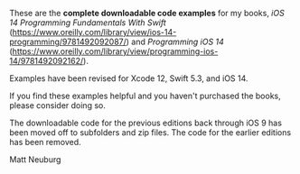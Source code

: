 
These are the **complete downloadable code examples** for my books, _iOS 14 Programming Fundamentals With Swift_ (<https://www.oreilly.com/library/view/ios-14-programming/9781492092087/>) and _Programming iOS 14_ (<https://www.oreilly.com/library/view/programming-ios-14/9781492092162/>).

Examples have been revised for Xcode 12, Swift 5.3, and iOS 14.

If you find these examples helpful and you haven't purchased the books, please consider doing so.

The downloadable code for the previous editions back through iOS 9 has been moved off to subfolders and zip files. The code for the earlier editions has been removed.

Matt Neuburg

